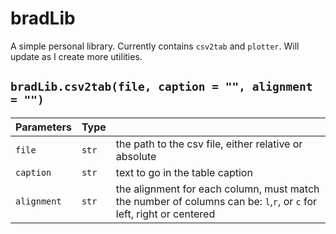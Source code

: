 # bradLib

A simple personal library. Currently contains `csv2tab` and `plotter`.
Will update as I create more utilities.

## `bradLib.csv2tab(file, caption = "", alignment = "")`

|Parameters  | Type |                                                                |
|------------|------|----------------------------------------------------------------|
|`file`      | `str`| the path to the csv file, either relative or absolute          |
|`caption`   | `str`| text to go in the table caption                                |
|`alignment` | `str`| the alignment for each column, must match the number of columns can be: `l`,`r`, or `c` for left, right or centered|
